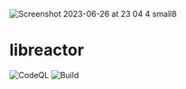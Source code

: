 ![Screenshot 2023-06-26 at 23 04 4 small8](https://github.com/fredrikwidlund/libreactorng/assets/2116262/bb4e8c0e-f9b1-47bf-b933-e505273470da)
# libreactor

![CodeQL](https://github.com/fredrikwidlund/libreactorng/actions/workflows/codeql.yml/badge.svg)
![Build](https://github.com/fredrikwidlund/libreactorng/actions/workflows/c-cpp.yml/badge.svg)

